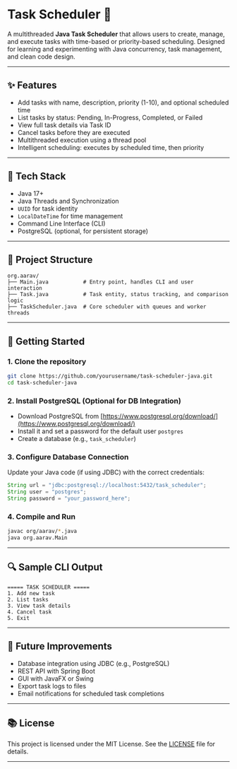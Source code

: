 # Task Scheduler 🧠

A multithreaded **Java Task Scheduler** that allows users to create, manage, and execute tasks with time-based or priority-based scheduling. Designed for learning and experimenting with Java concurrency, task management, and clean code design.

---

## ✨ Features

- Add tasks with name, description, priority (1-10), and optional scheduled time
- List tasks by status: Pending, In-Progress, Completed, or Failed
- View full task details via Task ID
- Cancel tasks before they are executed
- Multithreaded execution using a thread pool
- Intelligent scheduling: executes by scheduled time, then priority

---

## 💪 Tech Stack

- Java 17+
- Java Threads and Synchronization
- `UUID` for task identity
- `LocalDateTime` for time management
- Command Line Interface (CLI)
- PostgreSQL (optional, for persistent storage)

---

## 📁 Project Structure

```
org.aarav/
├── Main.java           # Entry point, handles CLI and user interaction
├── Task.java           # Task entity, status tracking, and comparison logic
├── TaskScheduler.java  # Core scheduler with queues and worker threads
```

---

## 🚀 Getting Started

### 1. Clone the repository
```bash
git clone https://github.com/yourusername/task-scheduler-java.git
cd task-scheduler-java
```

### 2. Install PostgreSQL (Optional for DB Integration)
- Download PostgreSQL from [https://www.postgresql.org/download/](https://www.postgresql.org/download/)
- Install it and set a password for the default user `postgres`
- Create a database (e.g., `task_scheduler`)

### 3. Configure Database Connection
Update your Java code (if using JDBC) with the correct credentials:
```java
String url = "jdbc:postgresql://localhost:5432/task_scheduler";
String user = "postgres";
String password = "your_password_here";
```

### 4. Compile and Run
```bash
javac org/aarav/*.java
java org.aarav.Main
```

---

## 🔍 Sample CLI Output
```
===== TASK SCHEDULER =====
1. Add new task
2. List tasks
3. View task details
4. Cancel task
5. Exit
```

---

## 📅 Future Improvements

- Database integration using JDBC (e.g., PostgreSQL)
- REST API with Spring Boot
- GUI with JavaFX or Swing
- Export task logs to files
- Email notifications for scheduled task completions

---

## 📚 License

This project is licensed under the MIT License. See the [LICENSE](LICENSE) file for details.

---


